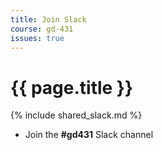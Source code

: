 ```yaml
---
title: Join Slack
course: gd-431
issues: true
---
```


# {{ page.title }}

{% include shared_slack.md %}
- Join the **#gd431** Slack channel
